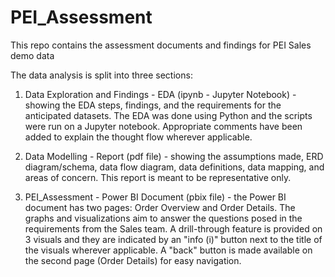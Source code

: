 # PEI_Assessment
This repo contains the assessment documents and findings for PEI Sales demo data

The data analysis is split into three sections:

1. Data Exploration and Findings - EDA (ipynb - Jupyter Notebook) - showing the EDA steps, findings, and the requirements for the anticipated datasets. The EDA was done using Python and the scripts were run on a Jupyter notebook. Appropriate comments have been added to explain the thought flow wherever applicable.

2. Data Modelling - Report (pdf file) - showing the assumptions made, ERD diagram/schema, data flow diagram, data definitions, data mapping, and areas of concern. This report is meant to be representative only.

3. PEI_Assessment - Power BI Document (pbix file) - the Power BI document has two pages: Order Overview and Order Details. The graphs and visualizations aim to answer the questions posed in the requirements from the Sales team. A drill-through feature is provided on 3 visuals and they are indicated by an "info (i)" button next to the title of the visuals wherever applicable. A "back" button is made available on the second page (Order Details) for easy navigation. 
